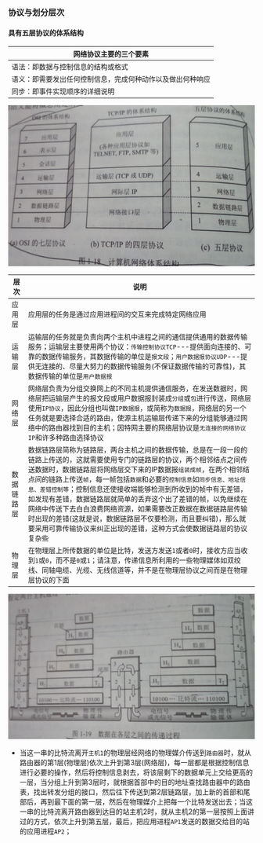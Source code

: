 ### 协议与划分层次
#### 具有五层协议的体系结构
|网络协议主要的三个要素|
|-------|
|语法：即数据与控制信息的结构或格式|
|语义：即需要发出任何控制信息，完成何种动作以及做出何种响应|
|同步：即事件实现顺序的详细说明|

![image](https://github.com/ningbaoqi/ComputerNetWork/blob/master/gif/c42465a3-820d-42a2-a574-0bd529a7c933.jpg)

|层次|说明|
|------|------|
|应用层|应用层的任务是通过应用进程间的交互来完成特定网络应用|
|运输层|运输层的任务就是负责向两个主机中进程之间的通信提供通用的数据传输服务；运输层主要使用两个协议：`传输控制协议TCP`---提供面向连接的、可靠的数据传输服务，其数据传输的单位是`报文段`；`用户数据报协议UDP`---提供无连接的、尽量大努力的数据传输服务(不保证数据传输的可靠性)，其数据传输的单位是`用户数据报`|
|网络层|网络层负责为分组交换网上的不同主机提供通信服务，在发送数据时，网络层把运输层产生的报文段或用户数据报封装成`分组`或`包`进行传送，网络层使用`IP协议`，因此分组也叫做`IP数据报`，或简称为`数据报`，网络层的另一个任务就是要选择合适的路由，使源主机运输层传递下来的分组能够通过网络中的路由器找到目的主机；因特网主要的网络层协议是`无连接的网络协议IP`和许多种路由选择协议|
|数据链路层|数据链路层简称为链路层，两台主机之间的数据传输，总是在一段一段的链路上传送的，这就需要使用专门的链路层的协议，两个相邻结点之间传送数据时，数据链路层将网络层交下来的IP数据报`组装成帧`，在两个相邻结点间的链路上传送`帧`，每一帧包括`数据`和必要的`控制信息`如`同步信息、地址信息、差错控制等`；控制信息还使接收端能够检测到所收到的帧中有无差错，如发现有差错，数据链路层就简单的丢弃这个出了差错的帧，以免继续在网络中传送下去白白浪费网络资源，如果需要改正数据在数据链路层传输时出现的差错(这就是说，数据链路层不仅要检测，而且要纠错)，那么就要采用可靠传输协议来纠正出现的差错，这种方式会使数据链路层的协议复杂些|
|物理层|在物理层上所传数据的单位是比特，发送方发送`1`或者`0`时，接收方应当收到`1`或`0`，而不是`0`或`1`；请注意，传递信息所利用的一些物理媒体如双绞线、同轴电缆、光缆、无线信道等，并不是在物理层协议之间而是在物理层协议的下面|

![image](https://github.com/ningbaoqi/ComputerNetWork/blob/master/gif/c6004564-5213-41aa-9d12-27c5e9b1f9c8.jpg)

+ 当这一串的比特流离开`主机1`的物理层经网络的物理媒介传送到`路由器`时，就从路由器的第1层(物理层)依次上升到第3层(网络层)，每一层都是根据控制信息进行必要的操作，然后将控制信息剥去，将该层剩下的数据单元上交给更高的一层，当分组上升到第3层时，就根据首部中的目的地址查找路由器中的路由表，找出转发分组的接口，然后往下传送到第2层链路层，加上新的首部和尾部后，再到最下面的第一层，然后在物理媒介上把每一个比特发送出去；当这一串的比特流离开路由器到达目的站主机2时，就从主机2的第一层按照上面讲过的方式，依次上升到第五层，最后，把应用进程`AP1`发送的数据交给目的站的应用进程`AP2`；
